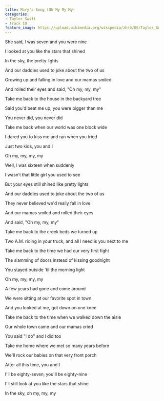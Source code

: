 ```yaml
---
title: Mary’s Song (Oh My My My)
categories:
- Taylor Swift
- track 10
feature_image: https://upload.wikimedia.org/wikipedia/zh/0/00/Taylor_Swift_album.jpg
--- 
```

She said, I was seven and you were nine

I looked at you like the stars that shined

In the sky, the pretty lights

And our daddies used to joke about the two of us

Growing up and falling in love and our mamas smiled

And rolled their eyes and said, "Oh my, my, my"

Take me back to the house in the backyard tree

Said you'd beat me up, you were bigger than me

You never did, you never did

Take me back when our world was one block wide

I dared you to kiss me and ran when you tried

Just two kids, you and I

Oh my, my, my, my

Well, I was sixteen when suddenly

I wasn't that little girl you used to see

But your eyes still shined like pretty lights

And our daddies used to joke about the two of us

They never believed we'd really fall in love

And our mamas smiled and rolled their eyes

And said, "Oh my, my, my"

Take me back to the creek beds we turned up

Two A.M. riding in your truck, and all I need is you next to me

Take me back to the time we had our very first fight

The slamming of doors instead of kissing goodnight

You stayed outside 'til the morning light

Oh my, my, my, my

A few years had gone and come around

We were sitting at our favorite spot in town

And you looked at me, got down on one knee

Take me back to the time when we walked down the aisle

Our whole town came and our mamas cried

You said "I do" and I did too

Take me home where we met so many years before

We'll rock our babies on that very front porch

After all this time, you and I

I'll be eighty-seven; you'll be eighty-nine

I'll still look at you like the stars that shine

In the sky, oh my, my, my